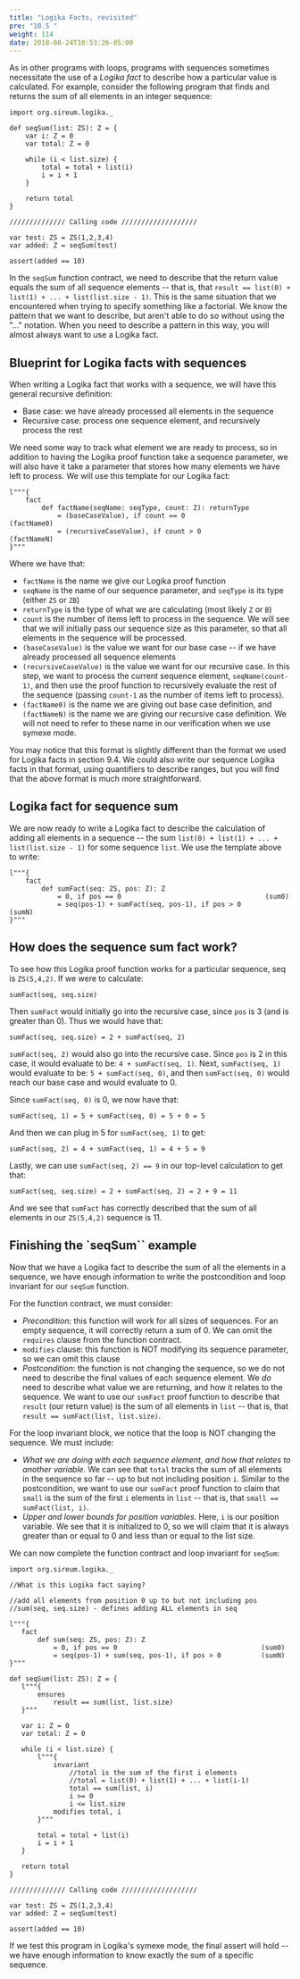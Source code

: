 ```yaml
---
title: "Logika Facts, revisited"
pre: "10.5 "
weight: 114
date: 2018-08-24T10:53:26-05:00
---
```


As in other programs with loops, programs with sequences sometimes necessitate the use of a *Logika fact* to describe how a particular value is calculated. For example, consider the following program that finds and returns the sum of all elements in an integer sequence:

```text
import org.sireum.logika._

def seqSum(list: ZS): Z = {
    var i: Z = 0
    var total: Z = 0

    while (i < list.size) {
        total = total + list(i)
        i = i + 1
    }

    return total
}

////////////// Calling code ///////////////////

var test: ZS = ZS(1,2,3,4)
var added: Z = seqSum(test)

assert(added == 10)
```

In the `seqSum` function contract, we need to describe that the return value equals the sum of all sequence elements -- that is, that `result == list(0) + list(1) + ... + list(list.size - 1)`. This is the same situation that we encountered when trying to specify something like a factorial. We know the pattern that we want to describe, but aren't able to do so without using the "..." notation. When you need to describe a pattern in this way, you will almost always want to use a Logika fact.

## Blueprint for Logika facts with sequences

When writing a Logika fact that works with a sequence, we will have this general recursive definition:

- Base case: we have already processed all elements in the sequence
- Recursive case: process one sequence element, and recursively process the rest

We need some way to track what element we are ready to process, so in addition to having the Logika proof function take a sequence parameter, we will also have it take a parameter that stores how many elements we have left to process. We will use this template for our Logika fact:

```text
l"""{
    fact
        def factName(seqName: seqType, count: Z): returnType
            = (baseCaseValue), if count == 0                    (factName0)
            = (recursiveCaseValue), if count > 0                (factNameN)
}"""
```

Where we have that:

- `factName` is the name we give our Logika proof function
- `seqName` is the name of our sequence parameter, and `seqType` is its type (either `ZS` or `ZB`)
- `returnType` is the type of what we are calculating (most likely `Z` or `B`)
- `count` is the number of items left to process in the sequence. We will see that we will initially pass our sequence size as this parameter, so that all elements in the sequence will be processed.
- `(baseCaseValue)` is the value we want for our base case -- if we have already processed all sequence elements
- `(recursiveCaseValue)` is the value we want for our recursive case. In this step, we want to process the current sequence element, `seqName(count-1)`, and then use the proof function to recursively evaluate the rest of the sequence (passing `count-1` as the number of items left to process).
- `(factName0)` is the name we are giving out base case definition, and `(factNameN)` is the name we are giving our recursive case definition. We will not need to refer to these name in our verification when we use symexe mode.

You may notice that this format is slightly different than the format we used for Logika facts in section 9.4. We could also write our sequence Logika facts in that format, using quantifiers to describe ranges, but you will find that the above format is much more straightforward.

## Logika fact for sequence sum

We are now ready to write a Logika fact to describe the calculation of adding all elements in a sequence -- the sum `list(0) + list(1) + ... + list(list.size - 1)` for some sequence `list`. We use the template above to write:

```text
l"""{
    fact
        def sumFact(seq: ZS, pos: Z): Z
            = 0, if pos == 0                                    (sum0)
            = seq(pos-1) + sumFact(seq, pos-1), if pos > 0          (sumN)
}"""
```

## How does the sequence sum fact work?

To see how this Logika proof function works for a particular sequence, seq is `ZS(5,4,2)`. If we were to calculate:

```text
sumFact(seq, seq.size)
```

Then `sumFact` would initially go into the recursive case, since `pos` is 3 (and is greater than 0). Thus we would have that:

```text
sumFact(seq, seq.size) = 2 + sumFact(seq, 2)
```

`sumFact(seq, 2)` would also go into the recursive case. Since `pos` is 2 in this case, it would evaluate to be: `4 + sumFact(seq, 1)`. Next, `sumFact(seq, 1)` would evaluate to be: `5 + sumFact(seq, 0)`, and then `sumFact(seq, 0)` would reach our base case and would evaluate to 0. 

Since `sumFact(seq, 0)` is 0, we now have that:

```text
sumFact(seq, 1) = 5 + sumFact(seq, 0) = 5 + 0 = 5
```

And then we can plug in 5 for `sumFact(seq, 1)` to get:

```text
sumFact(seq, 2) = 4 + sumFact(seq, 1) = 4 + 5 = 9
```

Lastly, we can use `sumFact(seq, 2) == 9` in our top-level calculation to get that:

```text
sumFact(seq, seq.size) = 2 + sumFact(seq, 2) = 2 + 9 = 11
```

And we see that `sumFact` has correctly described that the sum of all elements in our `ZS(5,4,2)` sequence is 11.

## Finishing the `seqSum`` example

Now that we have a Logika fact to describe the sum of all the elements in a sequence, we have enough information to write the postcondition and loop invariant for our `seqSum` function. 

For the function contract, we must consider:

- *Precondition*: this function will work for all sizes of sequences. For an empty sequence, it will correctly return a sum of 0. We can omit the `requires` clause from the function contract. 
- `modifies` clause: this function is NOT modifying its sequence parameter, so we can omit this clause
- *Postcondition*: the function is not changing the sequence, so we do not need to describe the final values of each sequence element. We *do* need to describe what value we are returning, and how it relates to the sequence. We want to use our `sumFact` proof function to describe that `result` (our return value) is the sum of all elements in `list` -- that is, that `result == sumFact(list, list.size)`.

For the loop invariant block, we notice that the loop is NOT changing the sequence. We must include:

- *What we are doing with each sequence element, and how that relates to another variable*. We can see that `total` tracks the sum of all elements in the sequence so far -- up to but not including position `i`. Similar to the postcondition, we want to use our `sumFact` proof function to claim that `small` is the sum of the first `i` elements in `list` -- that is, that `small == sumFact(list, i)`.
 - *Upper and lower bounds for position variables*. Here, `i` is our position variable. We see that it is initialized to 0, so we will claim that it is always greater than or equal to 0 and less than or equal to the list size.

 We can now complete the function contract and loop invariant for `seqSum`:

 ```text
import org.sireum.logika._

//What is this Logika fact saying?

//add all elements from position 0 up to but not including pos
//sum(seq, seq.size) - defines adding ALL elements in seq

l"""{
    fact
        def sum(seq: ZS, pos: Z): Z
            = 0, if pos == 0                                    (sum0)
            = seq(pos-1) + sum(seq, pos-1), if pos > 0          (sumN)
}"""

def seqSum(list: ZS): Z = {
    l"""{
        ensures
            result == sum(list, list.size)
    }"""

    var i: Z = 0
    var total: Z = 0

    while (i < list.size) {
        l"""{
            invariant
                //total is the sum of the first i elements
                //total = list(0) + list(1) + ... + list(i-1)
                total == sum(list, i)
                i >= 0
                i <= list.size
            modifies total, i
        }"""

        total = total + list(i)
        i = i + 1
    }

    return total
}

////////////// Calling code ///////////////////

var test: ZS = ZS(1,2,3,4)
var added: Z = seqSum(test)

assert(added == 10)
 ```

 If we test this program in Logika's symexe mode, the final assert will hold -- we have enough information to know exactly the sum of a specific sequence.